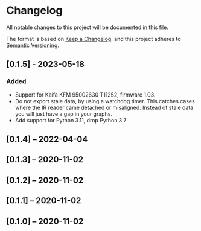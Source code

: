 # Changelog

All notable changes to this project will be documented in this file.

The format is based on [Keep a Changelog](https://keepachangelog.com/en/1.0.0/),
and this project adheres to [Semantic Versioning](https://semver.org/spec/v2.0.0.html).

## [0.1.5] - 2023-05-18

### Added
- Support for Kaifa KFM 95002630 T11252, firmware 1.03.
- Do not export stale data, by using a watchdog timer.
  This catches cases where the IR reader came detached or misaligned.
  Instead of stale data you will just have a gap in your graphs.
- Add support for Python 3.11, drop Python 3.7

## [0.1.4] – 2022-04-04
## [0.1.3] – 2020-11-02
## [0.1.2] – 2020-11-02
## [0.1.1] – 2020-11-02
## [0.1.0] – 2020-11-02
